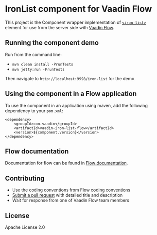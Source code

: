 # IronList component for Vaadin Flow

This project is the Component wrapper implementation of [`<iron-list>`](https://github.com/PolymerElements/iron-list) element
for use from the server side with [Vaadin Flow](https://github.com/vaadin/flow).

## Running the component demo
Run from the command line:
- `mvn clean install -PrunTests`
- `mvn jetty:run -PrunTests`

Then navigate to `http://localhost:9998/iron-list` for the demo.

## Using the component in a Flow application
To use the component in an application using maven,
add the following dependency to your `pom.xml`:
```
<dependency>
    <groupId>com.vaadin</groupId>
    <artifactId>vaadin-iron-list-flow</artifactId>
    <version>${component.version}</version>
</dependency>
```

## Flow documentation
Documentation for flow can be found in [Flow documentation](https://github.com/vaadin/flow/blob/master/flow-documentation/Overview.asciidoc).

## Contributing
- Use the coding conventions from [Flow coding conventions](https://github.com/vaadin/flow/tree/master/eclipse)
- [Submit a pull request](https://www.digitalocean.com/community/tutorials/how-to-create-a-pull-request-on-github) with detailed title and description
- Wait for response from one of Vaadin Flow team members

## License
Apache License 2.0
